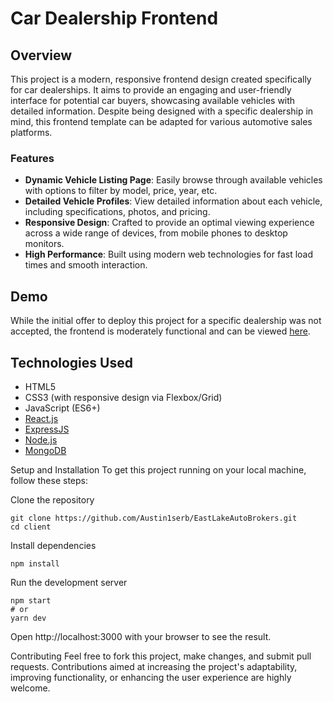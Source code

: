 # Car Dealership Frontend

## Overview

This project is a modern, responsive frontend design created specifically for car dealerships. It aims to provide an engaging and user-friendly interface for potential car buyers, showcasing available vehicles with detailed information. Despite being designed with a specific dealership in mind, this frontend template can be adapted for various automotive sales platforms.

### Features

- **Dynamic Vehicle Listing Page**: Easily browse through available vehicles with options to filter by model, price, year, etc.
- **Detailed Vehicle Profiles**: View detailed information about each vehicle, including specifications, photos, and pricing.
- **Responsive Design**: Crafted to provide an optimal viewing experience across a wide range of devices, from mobile phones to desktop monitors.
- **High Performance**: Built using modern web technologies for fast load times and smooth interaction.

## Demo

While the initial offer to deploy this project for a specific dealership was not accepted, the frontend is moderately functional and can be viewed [here](https://east-lake-auto-brokers-r9kzvl8io-serbyte-development.vercel.app/). 

## Technologies Used

- HTML5
- CSS3 (with responsive design via Flexbox/Grid)
- JavaScript (ES6+)
- [React.js](https://reactjs.org/)
- [ExpressJS](https://www.express.com/)
- [Node.js](https://nodejs.org/en)
- [MongoDB](https://www.mongodb.com/)



Setup and Installation
To get this project running on your local machine, follow these steps:

Clone the repository

```
git clone https://github.com/Austin1serb/EastLakeAutoBrokers.git
cd client
```
Install dependencies
```
npm install
```
Run the development server
```
npm start
# or
yarn dev
```
Open http://localhost:3000 with your browser to see the result.

Contributing
Feel free to fork this project, make changes, and submit pull requests. Contributions aimed at increasing the project's adaptability, improving functionality, or enhancing the user experience are highly welcome.



